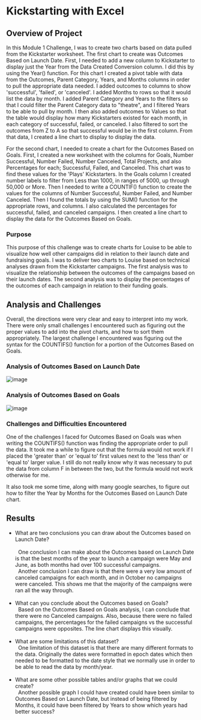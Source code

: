 # Kickstarting with Excel

## Overview of Project
  In this Module 1 Challenge, I was to create two charts based on data pulled from the Kickstarter worksheet.  The first chart to create was Outcomes Based on Launch Date.  First, I needed to add a new column to Kickstarter to display just the Year from the Data Created Conversion column.  I did this by using the Year() function.  For this chart I created a pivot table with data from the Outcomes, Parent Category, Years, and Months columns in order to pull the appropriate data needed.  I added outcomes to columns to show 'successful', 'failed', or 'canceled'.  I added Months to rows so that it would list the data by month.  I added Parent Category and Years to the filters so that I could filter the Parent Category data to "theatre", and I filtered Years to be able to pull by month.  I then also added outcomes to Values so that the table would display how many Kickstarters existed for each month, in each category of successful, failed, or canceled.  I also filtered to sort the outcomes from Z to A so that successful would be in the first column.  From that data, I created a line chart to display to display the data.
  
  For the second chart, I needed to create a chart for the Outcomes Based on Goals.  First, I created a new worksheet with the columns for Goals, Number Successful, Number Failed, Number Canceled, Total Projects, and also Percentages for each; Successful, Failed, and Canceled.  This chart was to find these values for the 'Plays' Kickstarters. In the Goals column I created number labels to filter from Less than 1000, in ranges of 5000, up through 50,000 or More.  Then I needed to write a COUNTIF() function to create the values for the columns of Number Successful, Number Failed, and Number Canceled.  Then I found the totals by using the SUM() function for the appropriate rows, and columns.  I also calculated the percentages for successful, failed, and canceled campaigns. I then created a line chart to display the data for the Outcomes Based on Goals.
### Purpose
  This purpose of this challenge was to create charts for Louise to be able to visualize how well other campaigns did in relation to their launch date and fundraising goals.  I was to deliver two charts to Louise based on technical analyses drawn from the Kickstarter campaigns.  The first analysis was to visualize the relationship between the outcomes of the campaigns based on their launch dates.  The second analysis was to display the percentages of the outcomes of each campaign in relation to their funding goals.
## Analysis and Challenges
  Overall, the directions were very clear and easy to interpret into my work.  There were only small challenges I encountered such as figuring out the proper values to add into the pivot charts, and how to sort them appropriately.  The largest challenge I encountered was figuring out the syntax for the COUNTIFS() function for a portion of the Outcomes Based on Goals.  

  
### Analysis of Outcomes Based on Launch Date
![image](https://user-images.githubusercontent.com/45715246/202884896-52b88c32-a6b3-4424-8bdb-7e682c9b586a.png)

### Analysis of Outcomes Based on Goals
![image](https://user-images.githubusercontent.com/45715246/202884977-d1aff5e6-fd90-4058-b724-1416e1f49744.png)


### Challenges and Difficulties Encountered
  One of the challenges I faced for Outcomes Based on Goals was when writing the COUNTIFS() function was finding the appropriate order to pull the data.  It took me a while to figure out that the formula would not work if I placed the 'greater than' or 'equal to' first values next to the 'less than' or 'equal to' larger value.  I still do not really know why it was necessary to put the data from column F in between the two, but the formula would not work otherwise for me.
  
  It also took me some time, along with many google searches, to figure out how to filter the Year by Months for the Outcomes Based on Launch Date chart. 
## Results

- What are two conclusions you can draw about the Outcomes based on Launch Date?  
  \
    &nbsp;
    One conclusion I can make about the Outcomes based on Launch Date is that the best months of the year to launch a campaign were May and June, as both months had over 100 successful campaigns.\
      &nbsp;
      Another conclusion I can draw is that there were a very low amount of canceled campaigns for each month, and in October no campaigns were canceled.  This shows me that the majority of the campaigns were ran all the way through.\
    &nbsp;
- What can you conclude about the Outcomes based on Goals?\
    &nbsp;
    Based on the Outcomes Based on Goals analysis, I can conclude that there were no Canceled campaigns.  Also, because there were no failed campaigns, the percentages for the failed campaigns vs the successful campaigns were opposites.  The line chart displays this visually.\
    &nbsp;
- What are some limitations of this dataset?\
    &nbsp;
  One limitation of this dataset is that there are many different formats to the data.  Originally the dates were formatted in epoch dates which then needed to be formatted to the date style that we normally use in order to be able to read the data by month/year.\
    &nbsp;
- What are some other possible tables and/or graphs that we could create?\
    &nbsp;
     Another possible graph I could have created could have been similar to Outcomes Based on Launch Date, but instead of being filtered by Months, it could have been filtered by Years to show which years had better success?
